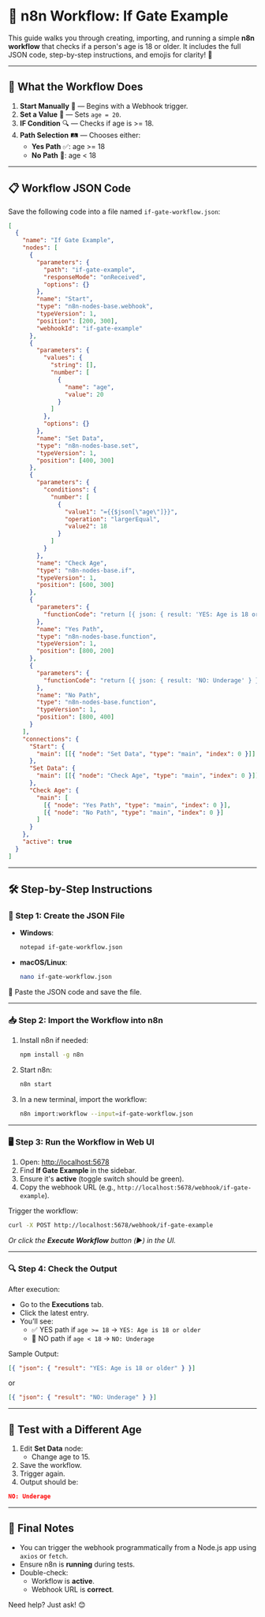 # 🚀 n8n Workflow: If Gate Example

This guide walks you through creating, importing, and running a simple **n8n workflow** that checks if a person's age is 18 or older. It includes the full JSON code, step-by-step instructions, and emojis for clarity! 🎉

---

## 🌟 What the Workflow Does

1. **Start Manually** 🏁 — Begins with a Webhook trigger.
2. **Set a Value** 📝 — Sets `age = 20`.
3. **IF Condition** 🔍 — Checks if age is >= 18.
4. **Path Selection** 🛤️ — Chooses either:
   - **Yes Path** ✅: age >= 18
   - **No Path** 🚫: age < 18

---

## 📋 Workflow JSON Code
Save the following code into a file named `if-gate-workflow.json`:

````json
[
  {
    "name": "If Gate Example",
    "nodes": [
      {
        "parameters": {
          "path": "if-gate-example",
          "responseMode": "onReceived",
          "options": {}
        },
        "name": "Start",
        "type": "n8n-nodes-base.webhook",
        "typeVersion": 1,
        "position": [200, 300],
        "webhookId": "if-gate-example"
      },
      {
        "parameters": {
          "values": {
            "string": [],
            "number": [
              {
                "name": "age",
                "value": 20
              }
            ]
          },
          "options": {}
        },
        "name": "Set Data",
        "type": "n8n-nodes-base.set",
        "typeVersion": 1,
        "position": [400, 300]
      },
      {
        "parameters": {
          "conditions": {
            "number": [
              {
                "value1": "={{$json[\"age\"]}}",
                "operation": "largerEqual",
                "value2": 18
              }
            ]
          }
        },
        "name": "Check Age",
        "type": "n8n-nodes-base.if",
        "typeVersion": 1,
        "position": [600, 300]
      },
      {
        "parameters": {
          "functionCode": "return [{ json: { result: 'YES: Age is 18 or older' } }];"
        },
        "name": "Yes Path",
        "type": "n8n-nodes-base.function",
        "typeVersion": 1,
        "position": [800, 200]
      },
      {
        "parameters": {
          "functionCode": "return [{ json: { result: 'NO: Underage' } }];"
        },
        "name": "No Path",
        "type": "n8n-nodes-base.function",
        "typeVersion": 1,
        "position": [800, 400]
      }
    ],
    "connections": {
      "Start": {
        "main": [[{ "node": "Set Data", "type": "main", "index": 0 }]]
      },
      "Set Data": {
        "main": [[{ "node": "Check Age", "type": "main", "index": 0 }]]
      },
      "Check Age": {
        "main": [
          [{ "node": "Yes Path", "type": "main", "index": 0 }],
          [{ "node": "No Path", "type": "main", "index": 0 }]
        ]
      }
    },
    "active": true
  }
]
````

---

## 🛠️ Step-by-Step Instructions

### 📄 Step 1: Create the JSON File

- **Windows**:
  ```bash
  notepad if-gate-workflow.json
  ```
- **macOS/Linux**:
  ```bash
  nano if-gate-workflow.json
  ```

📌 Paste the JSON code and save the file.

---

### 📥 Step 2: Import the Workflow into n8n

1. Install n8n if needed:
   ```bash
   npm install -g n8n
   ```
2. Start n8n:
   ```bash
   n8n start
   ```
3. In a new terminal, import the workflow:
   ```bash
   n8n import:workflow --input=if-gate-workflow.json
   ```

---

### 🖥️ Step 3: Run the Workflow in Web UI

1. Open: [http://localhost:5678](http://localhost:5678)
2. Find **If Gate Example** in the sidebar.
3. Ensure it's **active** (toggle switch should be green).
4. Copy the webhook URL (e.g., `http://localhost:5678/webhook/if-gate-example`).

Trigger the workflow:
```bash
curl -X POST http://localhost:5678/webhook/if-gate-example
```
*Or click the **Execute Workflow** button (▶️) in the UI.*

---

### 🔍 Step 4: Check the Output

After execution:
- Go to the **Executions** tab.
- Click the latest entry.
- You’ll see:
  - ✅ YES path if `age >= 18` → `YES: Age is 18 or older`
  - 🚫 NO path if `age < 18` → `NO: Underage`

Sample Output:
```json
[{ "json": { "result": "YES: Age is 18 or older" } }]
```
or
```json
[{ "json": { "result": "NO: Underage" } }]
```

---

## 🧪 Test with a Different Age

1. Edit **Set Data** node:
   - Change age to 15.
2. Save the workflow.
3. Trigger again.
4. Output should be:
```json
NO: Underage
```

---

## 🎈 Final Notes

- You can trigger the webhook programmatically from a Node.js app using `axios` or `fetch`.
- Ensure n8n is **running** during tests.
- Double-check:
  - Workflow is **active**.
  - Webhook URL is **correct**.

Need help? Just ask! 😊

